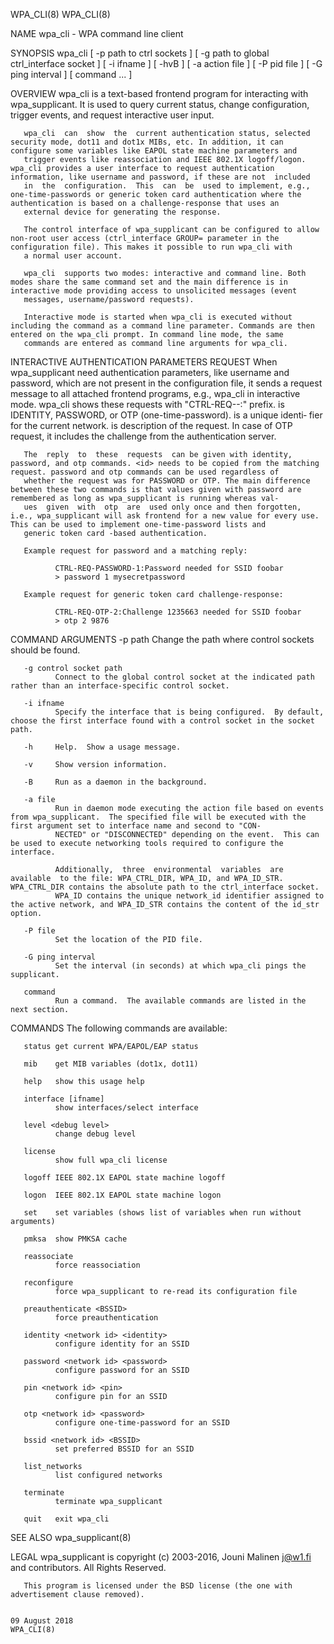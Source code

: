 WPA_CLI(8)                                                                                                                                                                                  WPA_CLI(8)

NAME
       wpa_cli - WPA command line client

SYNOPSIS
       wpa_cli [ -p path to ctrl sockets ] [ -g path to global ctrl_interface socket ] [ -i ifname ] [ -hvB ] [ -a action file ] [ -P pid file ] [ -G ping interval ] [ command ... ]

OVERVIEW
       wpa_cli is a text-based frontend program for interacting with wpa_supplicant. It is used to query current status, change configuration, trigger events, and request interactive user input.

       wpa_cli  can  show  the  current authentication status, selected security mode, dot11 and dot1x MIBs, etc. In addition, it can configure some variables like EAPOL state machine parameters and
       trigger events like reassociation and IEEE 802.1X logoff/logon. wpa_cli provides a user interface to request authentication information, like username and password, if these are not  included
       in  the  configuration.  This  can  be  used to implement, e.g., one-time-passwords or generic token card authentication where the authentication is based on a challenge-response that uses an
       external device for generating the response.

       The control interface of wpa_supplicant can be configured to allow non-root user access (ctrl_interface GROUP= parameter in the configuration file). This makes it possible to run wpa_cli with
       a normal user account.

       wpa_cli  supports two modes: interactive and command line. Both modes share the same command set and the main difference is in interactive mode providing access to unsolicited messages (event
       messages, username/password requests).

       Interactive mode is started when wpa_cli is executed without including the command as a command line parameter. Commands are then entered on the wpa_cli prompt. In command line mode, the same
       commands are entered as command line arguments for wpa_cli.

INTERACTIVE AUTHENTICATION PARAMETERS REQUEST
       When  wpa_supplicant need authentication parameters, like username and password, which are not present in the configuration file, it sends a request message to all attached frontend programs,
       e.g., wpa_cli in interactive mode. wpa_cli shows these requests with "CTRL-REQ-<type>-<id>:<text>" prefix. <type> is IDENTITY, PASSWORD, or OTP (one-time-password). <id> is a  unique  identi‐
       fier for the current network. <text> is description of the request. In case of OTP request, it includes the challenge from the authentication server.

       The  reply  to  these  requests  can be given with identity, password, and otp commands. <id> needs to be copied from the matching request. password and otp commands can be used regardless of
       whether the request was for PASSWORD or OTP. The main difference between these two commands is that values given with password are remembered as long as wpa_supplicant is running whereas val‐
       ues  given  with  otp  are  used only once and then forgotten, i.e., wpa_supplicant will ask frontend for a new value for every use.  This can be used to implement one-time-password lists and
       generic token card -based authentication.

       Example request for password and a matching reply:

              CTRL-REQ-PASSWORD-1:Password needed for SSID foobar
              > password 1 mysecretpassword

       Example request for generic token card challenge-response:

              CTRL-REQ-OTP-2:Challenge 1235663 needed for SSID foobar
              > otp 2 9876

COMMAND ARGUMENTS
       -p path
              Change the path where control sockets should be found.

       -g control socket path
              Connect to the global control socket at the indicated path rather than an interface-specific control socket.

       -i ifname
              Specify the interface that is being configured.  By default, choose the first interface found with a control socket in the socket path.

       -h     Help.  Show a usage message.

       -v     Show version information.

       -B     Run as a daemon in the background.

       -a file
              Run in daemon mode executing the action file based on events from wpa_supplicant.  The specified file will be executed with the first argument set to interface name and second to "CON‐
              NECTED" or "DISCONNECTED" depending on the event.  This can be used to execute networking tools required to configure the interface.

              Additionally,  three  environmental  variables  are  available  to the file: WPA_CTRL_DIR, WPA_ID, and WPA_ID_STR. WPA_CTRL_DIR contains the absolute path to the ctrl_interface socket.
              WPA_ID contains the unique network_id identifier assigned to the active network, and WPA_ID_STR contains the content of the id_str option.

       -P file
              Set the location of the PID file.

       -G ping interval
              Set the interval (in seconds) at which wpa_cli pings the supplicant.

       command
              Run a command.  The available commands are listed in the next section.

COMMANDS
       The following commands are available:

       status get current WPA/EAPOL/EAP status

       mib    get MIB variables (dot1x, dot11)

       help   show this usage help

       interface [ifname]
              show interfaces/select interface

       level <debug level>
              change debug level

       license
              show full wpa_cli license

       logoff IEEE 802.1X EAPOL state machine logoff

       logon  IEEE 802.1X EAPOL state machine logon

       set    set variables (shows list of variables when run without arguments)

       pmksa  show PMKSA cache

       reassociate
              force reassociation

       reconfigure
              force wpa_supplicant to re-read its configuration file

       preauthenticate <BSSID>
              force preauthentication

       identity <network id> <identity>
              configure identity for an SSID

       password <network id> <password>
              configure password for an SSID

       pin <network id> <pin>
              configure pin for an SSID

       otp <network id> <password>
              configure one-time-password for an SSID

       bssid <network id> <BSSID>
              set preferred BSSID for an SSID

       list_networks
              list configured networks

       terminate
              terminate wpa_supplicant

       quit   exit wpa_cli

SEE ALSO
       wpa_supplicant(8)

LEGAL
       wpa_supplicant is copyright (c) 2003-2016, Jouni Malinen <j@w1.fi> and contributors.  All Rights Reserved.

       This program is licensed under the BSD license (the one with advertisement clause removed).

                                                                                            09 August 2018                                                                                  WPA_CLI(8)
